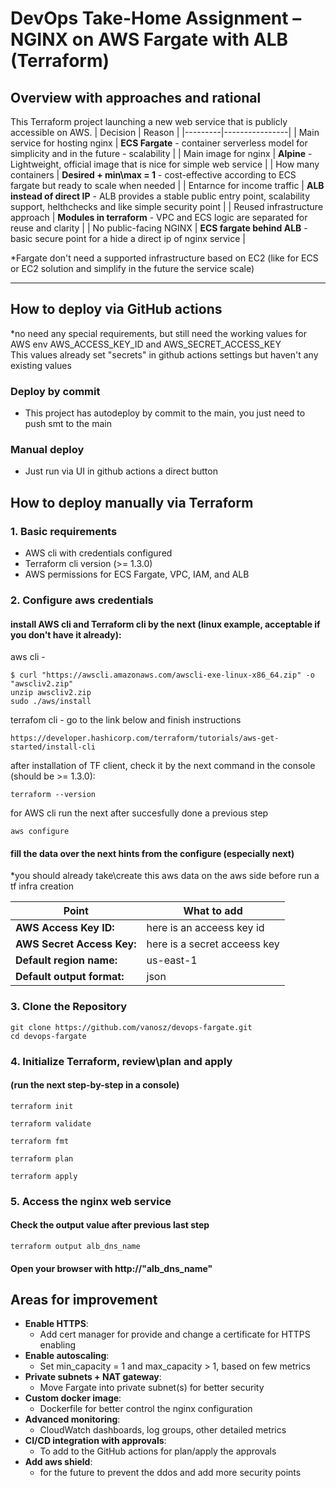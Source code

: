 # DevOps Take-Home Assignment – NGINX on AWS Fargate with ALB (Terraform)

## Overview with approaches and rational

This Terraform project launching a new web service that is publicly accessible on AWS.
| Decision | Reason |
|---------|----------------|
| Main service for hosting nginx | **ECS Fargate** - container serverless model for simplicity and in the future - scalability |
| Main image for nginx | **Alpine** - Lightweight, official image that is nice for simple web service |
| How many containers | **Desired + min\max = 1** - cost-effective according to ECS fargate but ready to scale when needed |
| Entarnce for income traffic | **ALB instead of direct IP** - ALB provides a stable public entry point, scalability support, helthchecks and like simple security point |
| Reused infrastructure approach | **Modules in terraform** - VPC and ECS logic are separated for reuse and clarity |
| No public-facing NGINX | **ECS fargate behind ALB** - basic secure point for a hide a direct ip of nginx service |

*Fargate don't need a supported infrastructure based on EC2 (like for ECS or EC2 solution and simplify in the future the service scale)

---

## How to deploy via GitHub actions
*no need any special requirements, but still need the working values for AWS env
AWS_ACCESS_KEY_ID and AWS_SECRET_ACCESS_KEY  
This values already set "secrets" in github actions settings but haven't any existing values

### Deploy by commit
- This project has autodeploy by commit to the main, you just need to push smt to the main

### Manual deploy
- Just run via UI in github actions a direct button

## How to deploy manually via Terraform

### 1. Basic requirements

- AWS cli with credentials configured
- Terraform cli version (>= 1.3.0)
- AWS permissions for ECS Fargate, VPC, IAM, and ALB

### 2. Configure aws credentials

#### install AWS cli and Terraform cli by the next (linux example, acceptable if you don't have it already):
aws cli -
```
$ curl "https://awscli.amazonaws.com/awscli-exe-linux-x86_64.zip" -o "awscliv2.zip"
unzip awscliv2.zip
sudo ./aws/install
```

terrafom cli -
go to the link below and finish instructions
```
https://developer.hashicorp.com/terraform/tutorials/aws-get-started/install-cli
```
after installation of TF client, check it by the next command in the console (should be >= 1.3.0):
```
terraform --version
```

for AWS cli run the next after succesfully done a previous step
```
aws configure
```

#### fill the data over the next hints from the configure (especially next)
*you should already take\create this aws data on the aws side before run a tf infra creation

| Point | What to add |
|---------|----------------|
| **AWS Access Key ID:** | here is an acceess key id |
| **AWS Secret Access Key:** | here is a secret acceess key |
| **Default region name:** | us-east-1 |
| **Default output format:** | json |


### 3. Clone the Repository

```
git clone https://github.com/vanosz/devops-fargate.git
cd devops-fargate
```

### 4. Initialize Terraform, review\plan and apply
#### (run the next step-by-step in a console)

```
terraform init
```
```
terraform validate
```
```
terraform fmt
```
```
terraform plan
```
```
terraform apply
```

### 5. Access the nginx web service
#### Check the output value after previous last step
```
terraform output alb_dns_name
```

#### Open your browser with http://"alb_dns_name"


## Areas for improvement
- **Enable HTTPS**:
  - Add cert manager for provide and change a certificate for HTTPS enabling
- **Enable autoscaling**:
  - Set min_capacity = 1 and max_capacity > 1, based on few metrics
- **Private subnets + NAT gateway**:
  - Move Fargate into private subnet(s) for better security
- **Custom docker image**:
  - Dockerfile for better control the nginx configuration
- **Advanced monitoring**:
  - CloudWatch dashboards, log groups, other detailed metrics
- **CI/CD integration with approvals**:
  - To add to the GitHub actions for plan/apply the approvals
- **Add aws shield**:
  - for the future to prevent the ddos and add more security points






